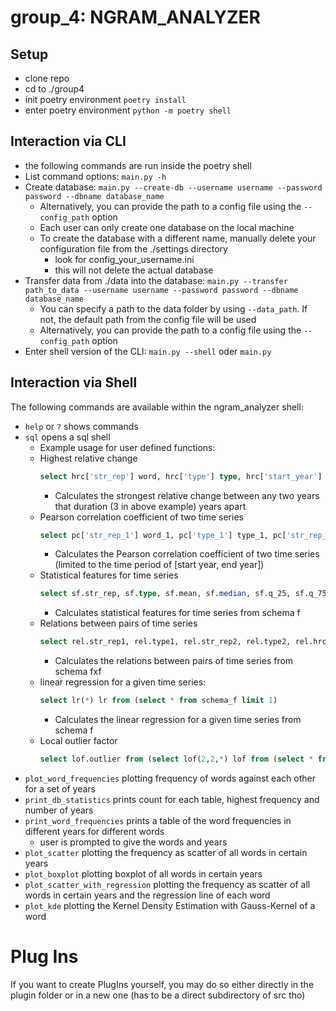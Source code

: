 # group_4: NGRAM_ANALYZER

## Setup
- clone repo
- cd to ./group4
- init poetry environment ```poetry install```
- enter poetry environment ```python -m poetry shell```

## Interaction via CLI
- the following commands are run inside the poetry shell
- List command options: ```main.py -h```
- Create database: ```main.py --create-db --username username --password password --dbname database_name```
  - Alternatively, you can provide the path to a config file using the ```--config_path``` option
  - Each user can only create one database on the local machine
  - To create the database with a different name, manually delete your configuration file from the ./settings directory
      - look for config_your_username.ini
      - this will not delete the actual database
- Transfer data from ./data into the database: ```main.py --transfer path_to_data --username username --password password --dbname database_name```
  - You can specify a path to the data folder by using ```--data_path```. If not, the default path from the config file will be used
  - Alternatively, you can provide the path to a config file using the ```--config_path``` option
- Enter shell version of the CLI: ```main.py --shell``` oder ```main.py```

## Interaction via Shell
The following commands are available within the ngram_analyzer shell:
- ```help``` or ```?``` shows commands
- ```sql``` opens a sql shell
  -  Example usage for user defined functions:
    - Highest relative change
      ```sql
      select hrc['str_rep'] word, hrc['type'] type, hrc['start_year'] start, hrc['end_year'] end, hrc['result'] hrc from (select hrc(3, *) hrc from schema_f)
      ```
      - Calculates the strongest relative change between any two years that duration (3 in above example) years apart
    - Pearson correlation coefficient of two time series
      ```sql
      select pc['str_rep_1'] word_1, pc['type_1'] type_1, pc['str_rep_2'] word_2, pc['type_2'] type_2, pc['start_year'] start, pc['end_year'] end, pc['result'] pearson_corr from (select pc(1990, 2000, *) pc from schema_f a cross join schema_f b where a.str_rep != b.str_rep)
      ```
      - Calculates the Pearson correlation coefficient of two time series (limited to the time period of [start year, end year])
    - Statistical features for time series
      ```sql
      select sf.str_rep, sf.type, sf.mean, sf.median, sf.q_25, sf.q_75, sf.var, sf.min, sf.max, sf.hrc from (select sf(*) sf from schema_f)
      ```
      - Calculates statistical features for time series from schema f
    - Relations between pairs of time series
      ```sql
      select rel.str_rep1, rel.type1, rel.str_rep2, rel.type2, rel.hrc_year, rel.hrc_max, rel.cov, rel.spearman_corr, rel.pearson_corr from (select rel(*) rel from schema_f a cross join schema_f b where a.str_rep != b.str_rep)
      ```
      - Calculates the relations between pairs of time series from schema fxf
    - linear regression for a given time series: 
      ```sql
      select lr(*) lr from (select * from schema_f limit 1)
      ```
      - Calculates the linear regression for a given time series from schema f
    - Local outlier factor
      ```sql
      select lof.outlier from (select lof(2,2,*) lof from (select * from schema_f where str_rep = "Archivarsverband") cross join (select * from schema_f where str_rep = "Akaza") cross join (select * from schema_f where str_rep = "Balantiopteryx") cross join (select * from schema_f where str_rep = "Ankömmlinge"))
      ```
- ```plot_word_frequencies``` plotting frequency of words against each other for a set of years
- ```print_db_statistics``` prints count for each table, highest frequency and number of years
- ```print_word_frequencies``` prints a table of the word frequencies in different years for different words
    - user is prompted to give the words and years
- ```plot_scatter``` plotting the frequency as scatter of all words in certain years
- ```plot_boxplot``` plotting boxplot of all words in certain years
- ```plot_scatter_with_regression``` plotting the frequency as scatter of all words in certain years and the regression line of each word
- ```plot_kde``` plotting the Kernel Density Estimation with Gauss-Kernel of a word




# Plug Ins
If you want to create PlugIns yourself, you may do so either directly in the plugin folder or in a new one (has to be a direct subdirectory of src tho)